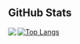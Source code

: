 
## GitHub Stats

<a href="https://github.com/Nats-ji?tab=repositories">
  <img align="left" src="https://github-readme-stats.vercel.app/api?username=Nats-ji&count_private=true&show_icons=true&theme=algolia&hide_border=true&hide_title=true&hide=prs&disable_animations=true&cache_seconds=1800" />
</a>

[![Top Langs](https://github-readme-stats.vercel.app/api/top-langs/?username=Nats-ji&theme=algolia&card_width=240&layout=compact&hide_border=true&cache_seconds=1800)](https://github.com/Nats-ji?tab=repositories)
